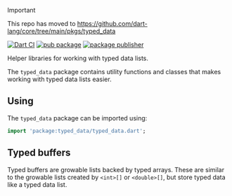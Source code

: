 > [!IMPORTANT]  
> This repo has moved to https://github.com/dart-lang/core/tree/main/pkgs/typed_data

[![Dart CI](https://github.com/dart-lang/typed_data/actions/workflows/test-package.yml/badge.svg)](https://github.com/dart-lang/typed_data/actions/workflows/test-package.yml)
[![pub package](https://img.shields.io/pub/v/typed_data.svg)](https://pub.dev/packages/typed_data)
[![package publisher](https://img.shields.io/pub/publisher/typed_data.svg)](https://pub.dev/packages/typed_data/publisher)

Helper libraries for working with typed data lists.

The `typed_data` package contains utility functions and classes that makes working with typed data lists easier.

## Using

The `typed_data` package can be imported using:

```dart
import 'package:typed_data/typed_data.dart';
```

## Typed buffers

Typed buffers are growable lists backed by typed arrays. These are similar to
the growable lists created by `<int>[]` or `<double>[]`, but store typed data
like a typed data list.

